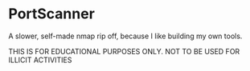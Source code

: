 # PortScanner
A slower, self-made nmap rip off, because I like building my own tools.

THIS IS FOR EDUCATIONAL PURPOSES ONLY. NOT TO BE USED FOR ILLICIT ACTIVITIES
